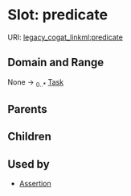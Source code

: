 
# Slot: predicate



URI: [legacy_cogat_linkml:predicate](https://w3id.org/rwblair/legacy-cogat-linkml/predicate)


## Domain and Range

None &#8594;  <sub>0..\*</sub> [Task](Task.md)

## Parents


## Children


## Used by

 * [Assertion](Assertion.md)
